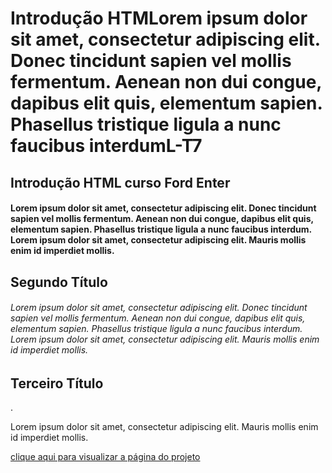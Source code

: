 # Introdução HTMLorem ipsum dolor sit amet, consectetur adipiscing elit. Donec tincidunt sapien vel mollis fermentum. Aenean non dui congue, dapibus elit quis, elementum sapien. Phasellus tristique ligula a nunc faucibus interdumL-T7 
## Introdução HTML curso Ford Enter
#### Lorem ipsum dolor sit amet, consectetur adipiscing elit. Donec tincidunt sapien vel mollis fermentum. Aenean non dui congue, dapibus elit quis, elementum sapien. Phasellus tristique ligula a nunc faucibus interdum. Lorem ipsum dolor sit amet, consectetur adipiscing elit. Mauris mollis enim id imperdiet mollis.
## Segundo Título
###### Lorem ipsum dolor sit amet, consectetur adipiscing elit. Donec tincidunt sapien vel mollis fermentum. Aenean non dui congue, dapibus elit quis, elementum sapien. Phasellus tristique ligula a nunc faucibus interdum. Lorem ipsum dolor sit amet, consectetur adipiscing elit. Mauris mollis enim id imperdiet mollis.
## Terceiro Título
.

Lorem ipsum dolor sit amet, consectetur adipiscing elit. Mauris mollis enim id imperdiet mollis.

[clique aqui para visualizar a página do projeto](https://www.ford.com.br/sobre-a-ford/ford-enter/)
